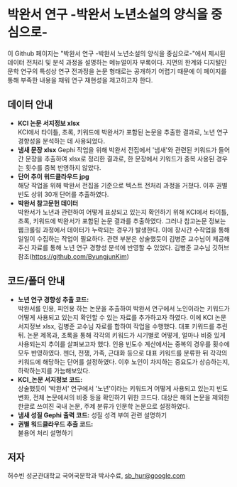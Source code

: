 # 박완서 연구 -박완서 노년소설의 양식을 중심으로-
이 Github 페이지는 "박완서 연구 -박완서 노년소설의 양식을 중심으로-"에서 제시된 데이터 전처리 및 분석 과정을 설명하는 메뉴얼이자 부록이다. 지면의 한계와 디지털인문학 연구의 특성상 연구 전과정을 논문 형태로는 공개하기 어렵기 때문에 이 페이지를 통해 부족한 내용을 채워 연구 재현성을 제고하고자 한다.

## 데이터 안내
- **KCI 논문 서지정보 xlsx**  
  KCI에서 타이틀, 초록, 키워드에 박완서가 포함된 논문을 추출한 결과로, 노년 연구 경향성을 분석하는 데 사용되었다.
- **냄새 문장 xlsx**
  Gephi 작업을 위해 박완서 전집에서 '냄새'와 관련된 키워드가 들어간 문장을 추출하여 xlsx로 정리한 결과로, 한 문장에서 키워드가 중복 사용된 경우는 횟수를 중복 반영하지 않았다.
- **단어 추이 워드클라우드 jpg**  
  해당 작업을 위해 박완서 전집을 기준으로 텍스트 전처리 과정을 거쳤다. 이후 권별 빈도 상위 30개 단어를 추출하였다.
- **박완서 참고문헌 데이터**  
  박완서가 노년과 관련하여 어떻게 표상되고 있는지 확인하기 위해 KCI에서 타이틀, 초록, 키워드에 박완서가 포함된 논문 결과를 추출하였다. 그러나 참고논문 정보는 웹크롤링 과정에서 데이터가 누락되는 경우가 발생한다. 이에 장시간 수작업을 통해 일일이 수집하는 작업이 필요하다. 관련 부분은 상술했듯이 김병준 교수님이 제공해주신 자료를 통해 노년 연구 경향성 분석에 반영할 수 있었다. 김병준 교수님 깃허브 참조(https://github.com/ByungjunKim)

## 코드/폴더 안내
- **노년 연구 경향성 추출 코드:**  
  박완서를 인용, 피인용 하는 논문을 추출하여 박완서 연구에서 노인이라는 키워드가 어떻게 사용되고 있는지 확인할 수 있는 자료를 추가하고자 하였다. 이에 KCI 논문 서지정보 xlsx, 김병준 교수님 자료를 합하여 작업을 수행했다. 대표 키워드를 추린 뒤. 논문 제목과, 초록을 통해 각각의 키워드가 시기별로 어떻게, 얼마나 비중 있게 사용되는지 추이를 살펴보고자 했다. 인용 빈도수 계산에서는 중복의 경우를 횟수에 모두 반영하였다. 젠더, 전쟁, 가족, 근대화 등으로 대표 키워드를 분류한 뒤 각각의 키워드에 해당하는 단어를 설정하였다. 이후 노인이 차지하는 중요도가 상승하는지, 하락하는지를 가늠해보았다.
- **KCI_논문 서지정보 코드:**  
상술했듯이 '박완서' 연구에서 '노년'이라는 키워드거 어떻게 사용되고 있는지 빈도 변화, 전체 논문에서의 비중 등을 확인하기 위한 코드다. 대상은 해외 논문을 제외한 한글로 쓰여진 국내 논문, 주제 분류가 인문학 논문으로 설정하였다.
- **냄새 성질 Gephi 출력 코드:**
성질 성격 부여 관련 설명하기
- **권별 워드클라우드 추출 코드:**  
  불용어 처리 설명하기
  
## 저자
허수빈 성균관대학교 국어국문학과 박사수료, sb_hur@google.com
